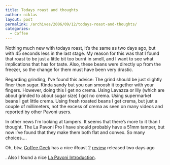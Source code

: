 ```yaml
---
title: Todays roast and thoughts
author: niklas
layout: post
permalink: /archives/2006/09/12/todays-roast-and-thoughts/
categories:
  - Coffee
---
```

Nothing much new with todays roast, it&#8217;s the same as two days ago, but with 45 seconds less in the last stage. My reason for this was that I found that roast to be just a little bit too burnt in smell, and I want to see what implications that has for taste. Also, these beans were directly up from the freezer, so the change for them must have been very drastic.

Regarding grinding, I&#8217;ve found this advice: <quote>The grind should be just slightly finer than sugar. Kinda sandy but you can smoosh it together with your fingers.</quote> However, doing this I get no crema. Using Lavazza or Illy (which are about grinded to about sugar size) I got no crema. Using supermarket beans I get little crema. Using fresh roasted beans I get crema, but just a couple of millimeters, not the excess of crema as seen on many videos and reported by other Pavoni users.

In other news I&#8217;m looking at tampers. It seems that there&#8217;s more to it than I thought. The La Pavoni Pro I have should probably have a 51mm tamper, but now I&#8217;ve found that they make them both flat and convex. So many choices&#8230;.

Oh, btw, [Coffee Geek][1] has a nice iRoast 2 [review][2] released two days ago

. Also I found a nice [La Pavoni Introduction][3].

 [1]: http://coffeegeek.com
 [2]: http://coffeegeek.com/proreviews/firstlook/iroast2
 [3]: http://www.gurus.net/pavoni/